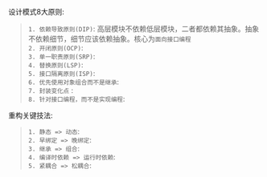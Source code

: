 
设计模式8大原则:
> `1. 依赖导致原则(DIP)`: 高层模块不依赖低层模块，二者都依赖其抽象。抽象不依赖细节，细节应该依赖抽象。核心为`面向接口编程` <br/>
> `2. 开闭原则(OCP)`: <br/>
> `3. 单一职责原则(SRP)`: <br/>
> `4. 替换原则(LSP)`: <br/>
> `5. 接口隔离原则(ISP)`: <br/>
> `6. 优先使用对象组合而不是继承`: <br/>
> `7. 封装变化点` : <br/>
> `8. 针对接口编程，而不是实现编程`: <br/>


重构关键技法:
> `1. 静态 => 动态`: <br/>
> `2. 早绑定 => 晚绑定`: <br/>
> `3. 继承 => 组合`: <br/>
> `4. 编译时依赖 => 运行时依赖`: <br/>
> `5. 紧耦合 => 松耦合`: <br/>
